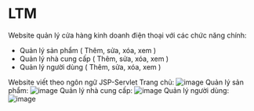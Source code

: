 # LTM
Website quản lý cửa hàng kinh doanh điện thoại với các chức năng chính: 
- Quản lý sản phẩm ( Thêm, sửa, xóa, xem )
- Quản lý nhà cung cấp ( Thêm, sửa, xóa, xem )
- Quản lý người dùng  ( Thêm, sửa, xóa, xem )

Website viết theo ngôn ngữ JSP-Servlet
Trang chủ:
![image](https://user-images.githubusercontent.com/88521078/209419482-df476b10-a7bf-435a-96b0-009c28274747.png)
Quản lý sản phẩm:
![image](https://user-images.githubusercontent.com/88521078/209419488-449cae9e-f14c-42c5-9e69-e5db9e2e5143.png)
Quản lý nhà cung cấp:
![image](https://user-images.githubusercontent.com/88521078/209419498-e08fd9c0-729e-4ea1-a683-56e45d490708.png)
Quản lý người dùng:
![image](https://user-images.githubusercontent.com/88521078/209419512-4b0d742f-8a57-4d65-8839-eb59666518f9.png)



